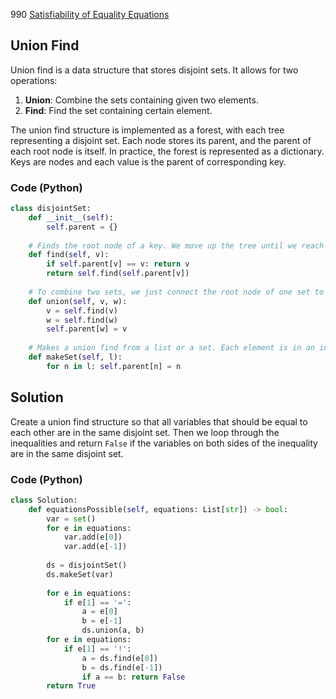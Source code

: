 990 [Satisfiability of Equality Equations](https://leetcode.com/problems/satisfiability-of-equality-equations/)

## Union Find
Union find is a data structure that stores disjoint sets. It allows for two operations:

1. **Union**: Combine the sets containing given two elements.
2. **Find**: Find the set containing certain element.

The union find structure is implemented as a forest, with each tree representing a disjoint set. Each node stores its parent, and the parent of each root node is itself. In practice, the forest is represented as a dictionary. Keys are nodes and each value is the parent of corresponding key. 

### Code (Python)
```python
class disjointSet:
    def __init__(self):
        self.parent = {}
    
    # Finds the root node of a key. We move up the tree until we reach a root node.
    def find(self, v):
        if self.parent[v] == v: return v
        return self.find(self.parent[v])
    
    # To combine two sets, we just connect the root node of one set to the root node of the other set.
    def union(self, v, w):
        v = self.find(v)
        w = self.find(w)
        self.parent[w] = v
    
    # Makes a union find from a list or a set. Each element is in an individual set initially.
    def makeSet(self, l):
        for n in l: self.parent[n] = n
```

## Solution
Create a union find structure so that all variables that should be equal to each other are in the same disjoint set. Then we loop through the inequalities and return `False` if the variables on both sides of the inequality are in the same disjoint set.

### Code (Python)
```python
class Solution:
    def equationsPossible(self, equations: List[str]) -> bool:
        var = set()
        for e in equations:
            var.add(e[0])
            var.add(e[-1])
        
        ds = disjointSet()
        ds.makeSet(var)
        
        for e in equations:
            if e[1] == '=':
                a = e[0]
                b = e[-1]
                ds.union(a, b)
        for e in equations:
            if e[1] == '!':
                a = ds.find(e[0])
                b = ds.find(e[-1])
                if a == b: return False
        return True
```
